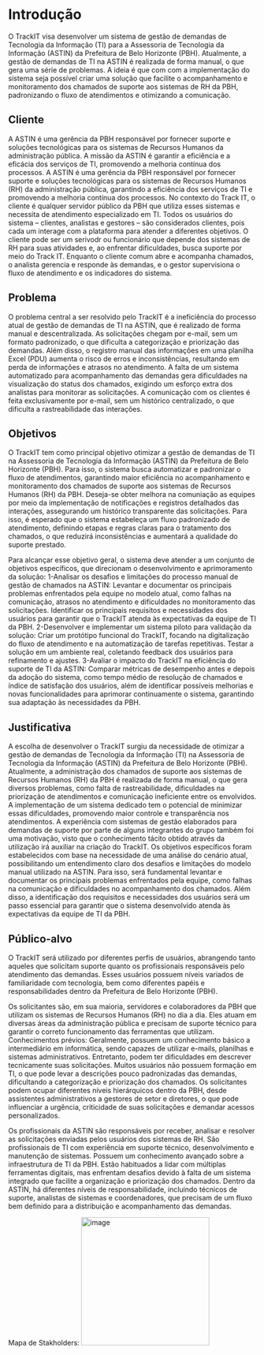 # Introdução

O TrackIT visa desenvolver um sistema de gestão de demandas de Tecnologia da Informação (TI) para a Assessoria de Tecnologia da Informação (ASTIN) da Prefeitura de Belo Horizonte (PBH). Atualmente, a gestão de demandas de TI na ASTIN é realizada de forma manual, o que gera uma série de problemas. A ideia é que com com a implementação do sistema seja possível criar uma solução que facilite o acompanhamento e monitoramento dos chamados de suporte aos sistemas de RH da PBH, padronizando o fluxo de atendimentos e otimizando a comunicação.

## Cliente 
A ASTIN é uma gerência da PBH responsável por fornecer suporte e soluções tecnológicas para os sistemas de Recursos Humanos da administração pública. A missão da ASTIN é garantir a eficiência e a eficácia dos serviços de TI, promovendo a melhoria contínua dos processos. A ASTIN é uma gerência da PBH responsável por fornecer suporte e soluções tecnológicas para os sistemas de Recursos Humanos (RH) da administração pública, garantindo a eficiência dos serviços de TI e promovendo a melhoria contínua dos processos. No contexto do Track IT, o cliente é qualquer servidor público da PBH que utiliza esses sistemas e necessita de atendimento especializado em TI. Todos os usuários do sistema – clientes, analistas e gestores – são considerados clientes, pois cada um interage com a plataforma para atender a diferentes objetivos. O cliente pode ser um serivodr ou funcionário que depende dos sistemas de RH para suas atividades e, ao enfrentar dificuldades, busca suporte por meio do Track IT. Enquanto o cliente comum abre e acompanha chamados, o analista gerencia e responde às demandas, e o gestor supervisiona o fluxo de atendimento e os indicadores do sistema.

## Problema
O problema central a ser resolvido pelo TrackIT é a ineficiência do processo atual de gestão de demandas de TI na ASTIN, que é realizado de forma manual e descentralizada. As solicitações chegam por e-mail, sem um formato padronizado, o que dificulta a categorização e priorização das demandas. Além disso, o registro manual das informações em uma planilha Excel (PDU) aumenta o risco de erros e inconsistências, resultando em perda de informações e atrasos no atendimento. A falta de um sistema automatizado para acompanhamento das demandas gera dificuldades na visualização do status dos chamados, exigindo um esforço extra dos analistas para monitorar as solicitações. A comunicação com os clientes é feita exclusivamente por e-mail, sem um histórico centralizado, o que dificulta a rastreabilidade das interações.

## Objetivos

O TrackIT tem como principal objetivo otimizar a gestão de demandas de TI na Assessoria de Tecnologia da Informação (ASTIN) da Prefeitura de Belo Horizonte (PBH). Para isso, o sistema busca automatizar e padronizar o fluxo de atendimentos, garantindo maior eficiência no acompanhamento e monitoramento dos chamados de suporte aos sistemas de Recursos Humanos (RH) da PBH. Deseja-se obter melhora na comuniação as equipes por meio da implementação de notificações e registros detalhados das interações, assegurando um histórico transparente das solicitações. Para isso, é esperado que o sistema estabeleça um fluxo padronizado de atendimento, definindo etapas e regras claras para o tratamento dos chamados, o que reduzirá inconsistências e aumentará a qualidade do suporte prestado.

Para alcançar esse objetivo geral, o sistema deve atender a um conjunto de objetivos específicos, que direcionam o desenvolvimento e aprimoramento da solução:
1-Analisar os desafios e limitações do processo manual de gestão de chamados na ASTIN: Levantar e documentar os principais problemas enfrentados pela equipe no modelo atual, como falhas na comunicação, atrasos no atendimento e dificuldades no monitoramento das solicitações.
Identificar os principais requisitos e necessidades dos usuários para garantir que o TrackIT atenda às expectativas da equipe de TI da PBH.
2-Desenvolver e implementar um sistema piloto para validação da solução: Criar um protótipo funcional do TrackIT, focando na digitalização do fluxo de atendimento e na automatização de tarefas repetitivas. Testar a solução em um ambiente real, coletando feedback dos usuários para refinamento e ajustes.
3-Avaliar o impacto do TrackIT na eficiência do suporte de TI da ASTIN: Comparar métricas de desempenho antes e depois da adoção do sistema, como tempo médio de resolução de chamados e índice de satisfação dos usuários, além de identificar possíveis melhorias e novas funcionalidades para aprimorar continuamente o sistema, garantindo sua adaptação às necessidades da PBH.

## Justificativa

A escolha de desenvolver o TrackIT surgiu da necessidade de otimizar a gestão de demandas de Tecnologia da Informação (TI) na Assessoria de Tecnologia da Informação (ASTIN) da Prefeitura de Belo Horizonte (PBH). Atualmente, a administração dos chamados de suporte aos sistemas de Recursos Humanos (RH) da PBH é realizada de forma manual, o que gera diversos problemas, como falta de rastreabilidade, dificuldades na priorização de atendimentos e comunicação ineficiente entre os envolvidos. A implementação de um sistema dedicado tem o potencial de minimizar essas dificuldades, promovendo maior controle e transparência nos atendimentos. A experiência com sistemas de gestão elaborados para demandas de suporte por parte de alguns integrantes do grupo também foi uma motivação, visto que o conhecimento tácito obtido através da utilização irá auxiliar na criação do TrackIT.
Os objetivos específicos foram estabelecidos com base na necessidade de uma análise do cenário atual, possibilitando um entendimento claro dos desafios e limitações do modelo manual utilizado na ASTIN. Para isso, será fundamental levantar e documentar os principais problemas enfrentados pela equipe, como falhas na comunicação e dificuldades no acompanhamento dos chamados. Além disso, a identificação dos requisitos e necessidades dos usuários será um passo essencial para garantir que o sistema desenvolvido atenda às expectativas da equipe de TI da PBH.

## Público-alvo

O TrackIT será utilizado por diferentes perfis de usuários, abrangendo tanto aqueles que solicitam suporte quanto os profissionais responsáveis pelo atendimento das demandas. Esses usuários possuem níveis variados de familiaridade com tecnologia, bem como diferentes papéis e responsabilidades dentro da Prefeitura de Belo Horizonte (PBH).

Os solicitantes são, em sua maioria, servidores e colaboradores da PBH que utilizam os sistemas de Recursos Humanos (RH) no dia a dia. Eles atuam em diversas áreas da administração pública e precisam de suporte técnico para garantir o correto funcionamento das ferramentas que utilizam.
Conhecimentos prévios: Geralmente, possuem um conhecimento básico a intermediário em informática, sendo capazes de utilizar e-mails, planilhas e sistemas administrativos. Entretanto, podem ter dificuldades em descrever tecnicamente suas solicitações. Muitos usuários não possuem formação em TI, o que pode levar a descrições pouco padronizadas das demandas, dificultando a categorização e priorização dos chamados. Os solicitantes podem ocupar diferentes níveis hierárquicos dentro da PBH, desde assistentes administrativos a gestores de setor e diretores, o que pode influenciar a urgência, criticidade de suas solicitações e demandar acessos personalizados.

Os profissionais da ASTIN são responsáveis por receber, analisar e resolver as solicitações enviadas pelos usuários dos sistemas de RH. São profissionais de TI com experiência em suporte técnico, desenvolvimento e manutenção de sistemas. Possuem um conhecimento avançado sobre a infraestrutura de TI da PBH. Estão habituados a lidar com múltiplas ferramentas digitais, mas enfrentam desafios devido à falta de um sistema integrado que facilite a organização e priorização dos chamados. Dentro da ASTIN, há diferentes níveis de responsabilidade, incluindo técnicos de suporte, analistas de sistemas e coordenadores, que precisam de um fluxo bem definido para a distribuição e acompanhamento das demandas.

Mapa de Stakholders: <img width="260" alt="image" src="https://github.com/user-attachments/assets/5cd56919-b0e3-4829-8f01-3c7bc8b5aeb6" />

